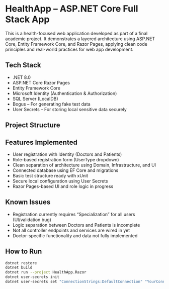 # HealthApp – ASP.NET Core Full Stack App

This is a health-focused web application developed as part of a final academic project. It demonstrates a layered architecture using ASP.NET Core, Entity Framework Core, and Razor Pages, applying clean code principles and real-world practices for web app development.

## Tech Stack

- .NET 8.0
- ASP.NET Core Razor Pages
- Entity Framework Core
- Microsoft Identity (Authentication & Authorization)
- SQL Server (LocalDB)
- Bogus – For generating fake test data
- User Secrets – For storing local sensitive data securely

## Project Structure

## Features Implemented

- User registration with Identity (Doctors and Patients)
- Role-based registration form (UserType dropdown)
- Clean separation of architecture using Domain, Infrastructure, and UI
- Connected database using EF Core and migrations
- Basic test structure ready with xUnit
- Secure local configuration using User Secrets
- Razor Pages-based UI and role logic in progress

## Known Issues

- Registration currently requires “Specialization” for all users (UI/validation bug)
- Logic separation between Doctors and Patients is incomplete
- Not all controller endpoints and services are wired in yet
- Doctor-specific functionality and data not fully implemented

## How to Run

```bash
dotnet restore
dotnet build
dotnet run --project HealthApp.Razor
dotnet user-secrets init
dotnet user-secrets set "ConnectionStrings:DefaultConnection" "YourConnectionStringHere"
